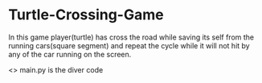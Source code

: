 # Turtle-Crossing-Game
In this game  player(turtle) has cross the road while saving its self from the running cars(square segment) and repeat the cycle while it will not hit by any of the car running on the screen.

<> main.py is the diver code
